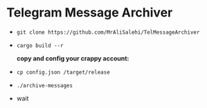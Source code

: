 # Telegram Message Archiver

- `git clone https://github.com/MrAliSalehi/TelMessageArchiver`

- `cargo build --r`


  **copy and config your crappy account:**
- `cp config.json /target/release`

- `./archive-messages`

- wait